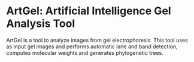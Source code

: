 # ArtGel: Artificial Intelligence Gel Analysis Tool

ArtGel is a tool to analyze images from gel electrophoresis. This tool uses as input gel images and performs automatic lane and band detection, computes molecular weights and generates phylogenetic trees.
